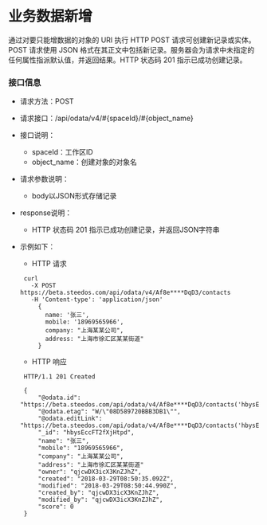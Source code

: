 业务数据新增
===

通过对要只能增数据的对象的 URI 执行 HTTP POST 请求可创建新记录或实体。 POST 请求使用 JSON 格式在其正文中包括新记录。服务器会为请求中未指定的任何属性指派默认值，并返回结果。HTTP 状态码 201 指示已成功创建记录。

### 接口信息

 - 请求方法：POST

 - 请求接口：/api/odata/v4/#{spaceId}/#{object_name}

 - 接口说明：
   - spaceId：工作区ID
   - object_name：创建对象的对象名

 - 请求参数说明：
   - body以JSON形式存储记录

 - response说明：
   - HTTP 状态码 201 指示已成功创建记录，并返回JSON字符串

 - 示例如下：

   - HTTP 请求

   ```
    curl
      -X POST https://beta.steedos.com/api/odata/v4/Af8e****DqD3/contacts
      -H 'Content-type': 'application/json'
        {
          name: '张三',
          mobile: '18969565966',
          company: "上海某某公司",
          address: "上海市徐汇区某某街道"
        }
   ```

   - HTTP 响应

   ```
    HTTP/1.1 201 Created

    {
        "@odata.id": "https://beta.steedos.com/api/odata/v4/Af8e****DqD3/contacts('hbysEccFT2fXjHtpd')",
        "@odata.etag": "W/\"08D589720BBB3DB1\"",
        "@odata.editLink": "https://beta.steedos.com/api/odata/v4/Af8e****DqD3/contacts('hbysEccFT2fXjHtpd')",
        "_id": "hbysEccFT2fXjHtpd",
        "name": "张三",
        "mobile": "18969565966",
        "company": "上海某某公司",
        "address": "上海市徐汇区某某街道"
        "owner": "qjcwDX3icX3KnZJhZ",
        "created": "2018-03-29T08:50:35.092Z",
        "modified": "2018-03-29T08:50:44.990Z",
        "created_by": "qjcwDX3icX3KnZJhZ",
        "modified_by": "qjcwDX3icX3KnZJhZ",
        "score": 0
    }
   ```
